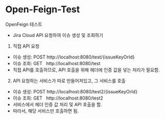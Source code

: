 # Open-Feign-Test
OpenFeign 테스트
- Jira Cloud API 요청하여 이슈 생성 및 조회하기

1. 직접 API 요청
- 이슈 생성: POST http://localhost:8080/test/{issueKeyOrId}
- 이슈 조회: GET &nbsp;&nbsp;http://localhost:8080/test
- 직접 API를 호출하므로, API 호출을 위해 헤더에 인증 값을 넣는 처리가 필요함.

2. API 요청하는 서비스가 따로 만들어져있고, 그 서비스를 호출
- 이슈 생성: POST http://localhost:8080/test2/{issueKeyOrId}
- 이슈 조회: GET &nbsp;&nbsp;http://localhost:8080/test2
- 서비스에서 헤더 인증 값 처리 및 API 호출을 함.
- 따라서, 해당 서비스만 호출하면 됨.
